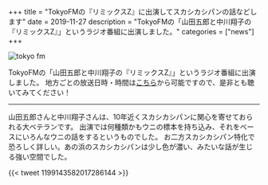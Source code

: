 +++
title = "TokyoFMの『リミックスZ』に出演してスカシカシパンの話などします"
date = 2019-11-27
description = "TokyoFMの「山田五郎と中川翔子の『リミックスZ』」というラジオ番組に出演しました。"
categories = ["news"]
+++

![tokyo fm](images/20191127_TokyoFM.jpeg)

TokyoFMの「山田五郎と中川翔子の『リミックスZ』」というラジオ番組に出演しました。
地方ごとの放送日時・時間は[こちら](https://park.gsj.mobi/program/show/16735)から可能ですので、是非とも聴いてみてください！
<br>

---

山田五郎さんと中川翔子さんは、10年近くスカシカシパンに関心を寄せておられる大ベテランです。
出演では何種類かもウニの標本を持ち込み、それをベースにいろんなウニの話をするというものでした。
お二方スカシカシパン特化で恐ろしく詳しい。あの浜のスカシカシパンは少し色が濃い、みたいな話が生じる強い空間でした。

{{< tweet 1199143582017286144 >}}
